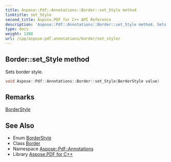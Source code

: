 ```yaml
---
title: Aspose::Pdf::Annotations::Border::set_Style method
linktitle: set_Style
second_title: Aspose.PDF for C++ API Reference
description: 'Aspose::Pdf::Annotations::Border::set_Style method. Sets border style in C++.'
type: docs
weight: 1300
url: /cpp/aspose.pdf.annotations/border/set_style/
---
```

## Border::set_Style method


Sets border style.

```cpp
void Aspose::Pdf::Annotations::Border::set_Style(BorderStyle value)
```

## Remarks


[BorderStyle](../../borderstyle/)
## See Also

* Enum [BorderStyle](../../borderstyle/)
* Class [Border](../)
* Namespace [Aspose::Pdf::Annotations](../../)
* Library [Aspose.PDF for C++](../../../)
